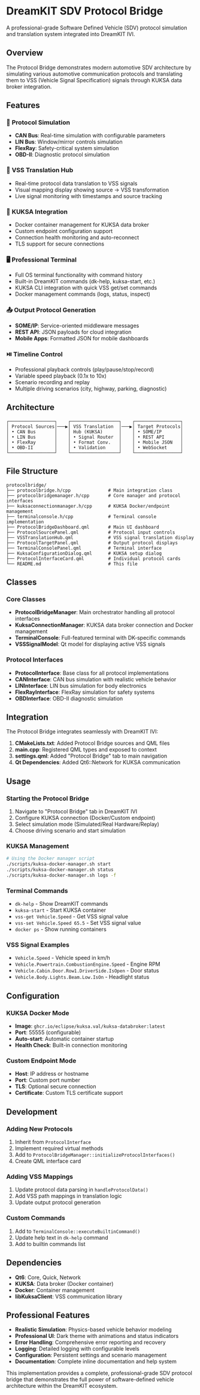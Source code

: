# DreamKIT SDV Protocol Bridge

A professional-grade Software Defined Vehicle (SDV) protocol simulation and translation system integrated into DreamKIT IVI.

## Overview

The Protocol Bridge demonstrates modern automotive SDV architecture by simulating various automotive communication protocols and translating them to VSS (Vehicle Signal Specification) signals through KUKSA data broker integration.

## Features

### 🚗 **Protocol Simulation**
- **CAN Bus**: Real-time simulation with configurable parameters
- **LIN Bus**: Window/mirror controls simulation  
- **FlexRay**: Safety-critical system simulation
- **OBD-II**: Diagnostic protocol simulation

### 📡 **VSS Translation Hub**
- Real-time protocol data translation to VSS signals
- Visual mapping display showing source → VSS transformation
- Live signal monitoring with timestamps and source tracking

### 🐳 **KUKSA Integration**
- Docker container management for KUKSA data broker
- Custom endpoint configuration support
- Connection health monitoring and auto-reconnect
- TLS support for secure connections

### 🖥️ **Professional Terminal**
- Full OS terminal functionality with command history
- Built-in DreamKIT commands (dk-help, kuksa-start, etc.)
- KUKSA CLI integration with quick VSS get/set commands
- Docker management commands (logs, status, inspect)

### 📤 **Output Protocol Generation**
- **SOME/IP**: Service-oriented middleware messages
- **REST API**: JSON payloads for cloud integration
- **Mobile Apps**: Formatted JSON for mobile dashboards

### ⏯️ **Timeline Control**
- Professional playback controls (play/pause/stop/record)
- Variable speed playback (0.1x to 10x)
- Scenario recording and replay
- Multiple driving scenarios (city, highway, parking, diagnostic)

## Architecture

```
┌─────────────────┐    ┌──────────────────┐    ┌─────────────────┐
│ Protocol Sources│───▶│ VSS Translation  │───▶│ Target Protocols│
│ • CAN Bus       │    │ Hub (KUKSA)      │    │ • SOME/IP       │
│ • LIN Bus       │    │ • Signal Router  │    │ • REST API      │
│ • FlexRay       │    │ • Format Conv.   │    │ • Mobile JSON   │
│ • OBD-II        │    │ • Validation     │    │ • WebSocket     │
└─────────────────┘    └──────────────────┘    └─────────────────┘
```

## File Structure

```
protocolbridge/
├── protocolbridge.h/cpp              # Main integration class
├── protocolbridgemanager.h/cpp       # Core manager and protocol interfaces
├── kuksaconnectionmanager.h/cpp      # KUKSA Docker/endpoint management
├── terminalconsole.h/cpp             # Terminal console implementation
├── ProtocolBridgeDashboard.qml       # Main UI dashboard
├── ProtocolSourcePanel.qml           # Protocol input controls
├── VSSTranslationHub.qml             # VSS signal translation display
├── ProtocolTargetPanel.qml           # Output protocol displays
├── TerminalConsolePanel.qml          # Terminal interface
├── KuksaConfigurationDialog.qml      # KUKSA setup dialog
├── ProtocolInterfaceCard.qml         # Individual protocol cards
└── README.md                         # This file
```

## Classes

### Core Classes
- **ProtocolBridgeManager**: Main orchestrator handling all protocol interfaces
- **KuksaConnectionManager**: KUKSA data broker connection and Docker management
- **TerminalConsole**: Full-featured terminal with DK-specific commands
- **VSSSignalModel**: Qt model for displaying active VSS signals

### Protocol Interfaces
- **ProtocolInterface**: Base class for all protocol implementations
- **CANInterface**: CAN bus simulation with realistic vehicle behavior
- **LINInterface**: LIN bus simulation for body electronics
- **FlexRayInterface**: FlexRay simulation for safety systems
- **OBDInterface**: OBD-II diagnostic simulation

## Integration

The Protocol Bridge integrates seamlessly with DreamKIT IVI:

1. **CMakeLists.txt**: Added Protocol Bridge sources and QML files
2. **main.cpp**: Registered QML types and exposed to context
3. **settings.qml**: Added "Protocol Bridge" tab to main navigation
4. **Qt Dependencies**: Added Qt6::Network for KUKSA communication

## Usage

### Starting the Protocol Bridge
1. Navigate to "Protocol Bridge" tab in DreamKIT IVI
2. Configure KUKSA connection (Docker/Custom endpoint)
3. Select simulation mode (Simulated/Real Hardware/Replay)
4. Choose driving scenario and start simulation

### KUKSA Management
```bash
# Using the Docker manager script
./scripts/kuksa-docker-manager.sh start
./scripts/kuksa-docker-manager.sh status
./scripts/kuksa-docker-manager.sh logs -f
```

### Terminal Commands
- `dk-help` - Show DreamKIT commands
- `kuksa-start` - Start KUKSA container
- `vss-get Vehicle.Speed` - Get VSS signal value
- `vss-set Vehicle.Speed 65.5` - Set VSS signal value
- `docker ps` - Show running containers

### VSS Signal Examples
- `Vehicle.Speed` - Vehicle speed in km/h
- `Vehicle.Powertrain.CombustionEngine.Speed` - Engine RPM
- `Vehicle.Cabin.Door.Row1.DriverSide.IsOpen` - Door status
- `Vehicle.Body.Lights.Beam.Low.IsOn` - Headlight status

## Configuration

### KUKSA Docker Mode
- **Image**: `ghcr.io/eclipse/kuksa.val/kuksa-databroker:latest`
- **Port**: 55555 (configurable)
- **Auto-start**: Automatic container startup
- **Health Check**: Built-in connection monitoring

### Custom Endpoint Mode
- **Host**: IP address or hostname
- **Port**: Custom port number
- **TLS**: Optional secure connection
- **Certificate**: Custom TLS certificate support

## Development

### Adding New Protocols
1. Inherit from `ProtocolInterface`
2. Implement required virtual methods
3. Add to `ProtocolBridgeManager::initializeProtocolInterfaces()`
4. Create QML interface card

### Adding VSS Mappings
1. Update protocol data parsing in `handleProtocolData()`
2. Add VSS path mappings in translation logic
3. Update output protocol generation

### Custom Commands
1. Add to `TerminalConsole::executeBuiltinCommand()`
2. Update help text in `dk-help` command
3. Add to builtin commands list

## Dependencies

- **Qt6**: Core, Quick, Network
- **KUKSA**: Data broker (Docker container)
- **Docker**: Container management
- **libKuksaClient**: VSS communication library

## Professional Features

- **Realistic Simulation**: Physics-based vehicle behavior modeling
- **Professional UI**: Dark theme with animations and status indicators
- **Error Handling**: Comprehensive error reporting and recovery
- **Logging**: Detailed logging with configurable levels
- **Configuration**: Persistent settings and scenario management
- **Documentation**: Complete inline documentation and help system

This implementation provides a complete, professional-grade SDV protocol bridge that demonstrates the full power of software-defined vehicle architecture within the DreamKIT ecosystem.
